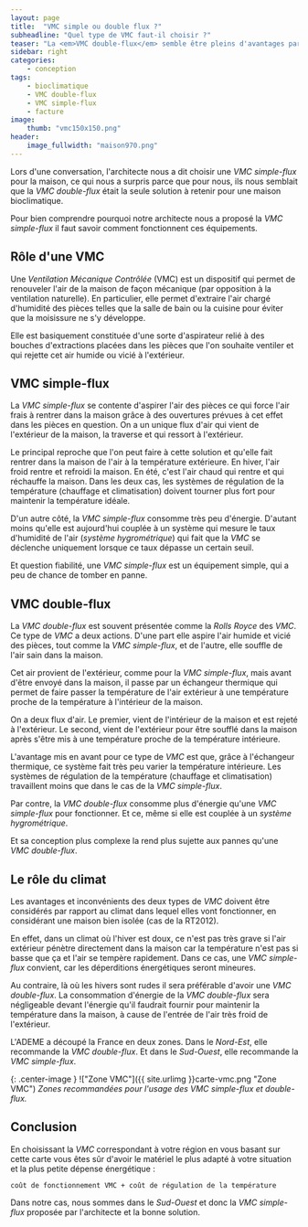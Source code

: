 ```yaml
---
layout: page
title:  "VMC simple ou double flux ?"
subheadline: "Quel type de VMC faut-il choisir ?"
teaser: "La <em>VMC double-flux</em> semble être pleins d'avantages par rapport à une <em>VMC simple-flux</em>. En fait, ce n'est pas systématiquement vrai."
sidebar: right
categories:
    - conception
tags:
    - bioclimatique
    - VMC double-flux
    - VMC simple-flux
    - facture
image:
    thumb: "vmc150x150.png"
header:
    image_fullwidth: "maison970.png"
---
```

Lors d'une conversation, l'architecte nous a dit choisir une *VMC simple-flux* pour la maison, ce qui nous a surpris parce que pour nous, ils nous semblait que la *VMC double-flux* était la seule solution à retenir pour une maison bioclimatique.

Pour bien comprendre pourquoi notre architecte nous a proposé la *VMC simple-flux* il faut savoir comment fonctionnent ces équipements.

## Rôle d'une VMC
Une *Ventilation Mécanique Contrôlée* (VMC) est un dispositif qui permet de renouveler l'air de la maison de façon mécanique (par opposition à la ventilation naturelle). En particulier, elle permet d'extraire l'air chargé d'humidité des pièces telles que la salle de bain ou la cuisine pour éviter que la moisissure ne s'y développe.

Elle est basiquement constituée d'une sorte d'aspirateur relié à des bouches d'extractions placées dans les pièces que l'on souhaite ventiler et qui rejette cet air humide ou vicié à l'extérieur.

## VMC simple-flux
La *VMC simple-flux* se contente d'aspirer l'air des pièces ce qui force l'air frais à rentrer dans la maison grâce à des ouvertures prévues à cet effet dans les pièces en question. On a un unique flux d'air qui vient de l'extérieur de la maison, la traverse et qui ressort à l'extérieur.

Le principal reproche que l'on peut faire à cette solution et qu'elle fait rentrer dans la maison de l'air à la température extérieure. En hiver, l'air froid rentre et refroidi la maison. En été, c'est l'air chaud qui rentre et qui réchauffe la maison. Dans les deux cas, les systèmes de régulation de la température (chauffage et climatisation) doivent tourner plus fort pour maintenir la température idéale.

D'un autre côté, la *VMC simple-flux* consomme très peu d'énergie. D'autant moins qu'elle est aujourd'hui couplée à un système qui mesure le taux d'humidité de l'air (*système hygrométrique*) qui fait que la *VMC* se déclenche uniquement lorsque ce taux dépasse un certain seuil.

Et question fiabilité, une *VMC simple-flux* est un équipement simple, qui a peu de chance de tomber en panne.

## VMC double-flux
La *VMC double-flux* est souvent présentée comme la *Rolls Royce* des *VMC*. Ce type de *VMC* a deux actions. D'une part elle aspire l'air humide et vicié des pièces, tout comme la *VMC simple-flux*, et de l'autre, elle souffle de l'air sain  dans la maison.

Cet air provient de l'extérieur, comme pour la *VMC simple-flux*, mais avant d'être envoyé dans la maison, il passe par un échangeur thermique qui permet de faire passer la température de l'air extérieur à une température proche de la température à l'intérieur de la maison.

On a deux flux d'air. Le premier, vient de l'intérieur de la maison et est rejeté à l'extérieur. Le second, vient de l'extérieur pour être soufflé dans la maison après s'être mis à une température proche de la température intérieure.

L'avantage mis en avant pour ce type de *VMC* est que, grâce à l'échangeur thermique, ce système fait très peu varier la température intérieure. Les systèmes de régulation de la température (chauffage et climatisation) travaillent moins que dans le cas de la *VMC simple-flux*.

Par contre, la *VMC double-flux* consomme plus d'énergie qu'une *VMC simple-flux* pour fonctionner. Et ce, même si elle est couplée à un *système hygrométrique*.

Et sa conception plus complexe la rend plus sujette aux pannes qu'une *VMC double-flux*.

## Le rôle du climat
Les avantages et inconvénients des deux types de *VMC* doivent être considérés par rapport au climat dans lequel elles vont fonctionner, en considérant une maison bien isolée (cas de la RT2012).

En effet, dans un climat où l'hiver est doux, ce n'est pas très grave si l'air extérieur pénètre directement dans la maison car la température n'est pas si basse que ça et l'air se tempère rapidement. Dans ce cas, une *VMC simple-flux* convient, car les déperditions énergétiques seront mineures.

Au contraire, là où les hivers sont rudes il sera préférable d'avoir une *VMC double-flux*. La consommation d'énergie de la *VMC double-flux* sera négligeable devant l'énergie qu'il faudrait fournir pour maintenir la température dans la maison, à cause de l'entrée de l'air très froid de l'extérieur.

L'ADEME a découpé la France en deux zones. Dans le *Nord-Est*, elle recommande la *VMC double-flux*. Et dans le *Sud-Ouest*, elle recommande la *VMC simple-flux*.

{: .center-image }
!["Zone VMC"]({{ site.urlimg }}carte-vmc.png "Zone VMC")
*Zones recommandées pour l'usage des VMC simple-flux et double-flux.*

## Conclusion

En choisissant la *VMC* correspondant à votre région en vous basant sur cette carte vous êtes sûr d'avoir le matériel le plus adapté à votre situation et la plus petite dépense énergétique :

    coût de fonctionnement VMC + coût de régulation de la température

Dans notre cas, nous sommes dans le *Sud-Ouest* et donc la *VMC simple-flux* proposée par l'architecte et la bonne solution.